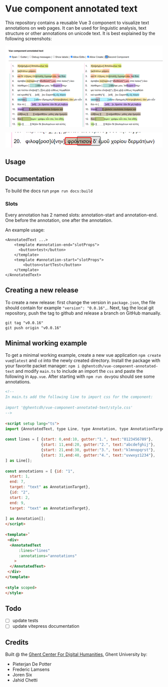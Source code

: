 # Vue component annotated text

This repository contains a reusable Vue 3 component to visualize text annotations on web pages. It can be used for linguistic analysis, text structure or other annotations on unicode text. It is best explained by the following screenshots:

![Annotations](_media/annotations.png)

![Edit](_media/editAnnotation.png)

## Usage

## Documentation

To build the docs run `pnpm run docs:build`
 

### Slots

Every annotation has 2 named slots: annotation-start and annotation-end. One before the annotation, one after the annotation.

An example usage:
```vue
<AnnotatedText ...>
    <template #annotation-end="slotProps">
      <button>test</button>
    </template>
    <template #annotation-start="slotProps">
        <button>startTest</button>
    </template>
</AnnotatedText>
```

 

## Creating a new release

To create a new release: first change the version in `package.json`, the file should contain for example `"version": "0.0.16",`. Next, tag the local git repository, push the tag to github and release a branch on GitHub manually.

````
git tag "v0.0.16"
git push origin "v0.0.16"
````

## Minimal working example

To get a minimal working example, create a new vue application `npm create vue@latest` and `cd` into the newly created directory. Install the package with your favorite packet manager:  `npm i @ghentcdh/vue-component-annotated-text` and modify `main.ts` to include an import the `css` and paste the following in `App.vue`. After starting with `npm run dev`you should see some annotations.

````html
<!-- 
In main.ts add the following line to import css for the component:

import '@ghentcdh/vue-component-annotated-text/style.css'
-->

<script setup lang="ts">
import {AnnotatedText, type Line, type Annotation, type AnnotationTarget} from '@ghentcdh/vue-component-annotated-text';

const lines = [ {start: 0,end:10, gutter:"1.", text:"0123456789"},
                {start: 11,end:20, gutter:"2.", text:"abcdefghij"},
                {start: 21,end:30, gutter:"3.", text:"klmnopqrst"},
                {start: 31,end:40, gutter:"4.", text:"uvwxyz1234"},
] as Line[];

const annotations = [ {id: "1",
  start: 1,
  end: 7,
  target: "text" as AnnotationTarget},
  {id: "2",
  start: 2,
  end: 9,
  target: "text" as AnnotationTarget},

] as Annotation[];
</script>

<template>˜
 <div>
  <AnnotatedText
      :lines="lines"
      :annotations="annotations"
    >
  </AnnotatedText>
 </div>
</template>

<style scoped>
</style>
````

## Todo

- [ ] update tests
- [ ] update vitepress documentation

## Credits

Built @ the [Ghent Center For Digital Humanities](https://www.ghentcdh.ugent.be/), Ghent University by:

* Pieterjan De Potter
* Frederic Lamsens
* Joren Six
* Jahid Chetti
